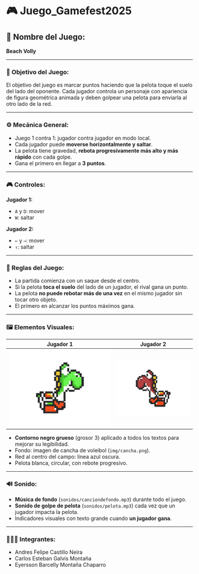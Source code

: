 # 🎮 Juego_Gamefest2025
## 🏐 Nombre del Juego:
**Beach Volly**

---

### 🎯 Objetivo del Juego:
El objetivo del juego es marcar puntos haciendo que la pelota toque el suelo del lado del oponente. Cada jugador controla un personaje con apariencia de figura geométrica animada y deben golpear una pelota para enviarla al otro lado de la red.

---

### ⚙️ Mecánica General:
- Juego 1 contra 1: jugador contra jugador en modo local.
- Cada jugador puede **moverse horizontalmente y saltar**.
- La pelota tiene gravedad, **rebota progresivamente más alto y más rápido** con cada golpe.
- Gana el primero en llegar a **3 puntos**.

---

### 🎮 Controles:

**Jugador 1:**
- `A` y `D`: mover
- `W`: saltar

**Jugador 2:**
- `←` y `→`: mover
- `↑`: saltar

---

### 📏 Reglas del Juego:
- La partida comienza con un saque desde el centro.
- Si la pelota **toca el suelo** del lado de un jugador, el rival gana un punto.
- La pelota **no puede rebotar más de una vez** en el mismo jugador sin tocar otro objeto.
- El primero en alcanzar los puntos máximos gana.

---

### 🖼️ Elementos Visuales:

| Jugador 1 | Jugador 2 |
|----------|-----------|
| ![Jugador 1](img/player1.png) | ![Jugador 2](img/player2.png) |

- **Contorno negro grueso** (grosor 3) aplicado a todos los textos para mejorar su legibilidad.
- Fondo: imagen de cancha de voleibol (`img/cancha.png`).
- Red al centro del campo: línea azul oscura.
- Pelota blanca, circular, con rebote progresivo.

---

### 🔊 Sonido:
- **Música de fondo** (`sonidos/canciondefondo.mp3`) durante todo el juego.
- **Sonido de golpe de pelota** (`sonidos/pelota.mp3`) cada vez que un jugador impacta la pelota.
- Indicadores visuales con texto grande cuando **un jugador gana**.

---

### 👨‍👦‍👦 Integrantes:
- Andres Felipe Castillo Neira  
- Carlos Esteban Galvis Montaña  
- Eyersson Barcelly Montaña Chaparro
